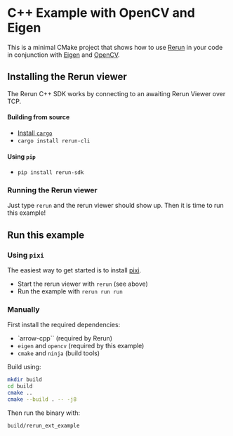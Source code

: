 # C++ Example with OpenCV and Eigen

This is a minimal CMake project that shows how to use [Rerun](https://github.com/rerun-io/rerun) in your code in conjunction with [Eigen](https://eigen.tuxfamily.org/) and [OpenCV](https://opencv.org/).

## Installing the Rerun viewer
The Rerun C++ SDK works by connecting to an awaiting Rerun Viewer over TCP.

#### Building from source
* [Install `cargo`](https://rustup.rs/)
* `cargo install rerun-cli`

#### Using `pip`
* `pip install rerun-sdk`

### Running the Rerun viewer
Just type `rerun` and the rerun viewer should show up. Then it is time to run this example!


## Run this example

### Using `pixi`
The easiest way to get started is to install [pixi](https://prefix.dev/docs/pixi/overview).

* Start the rerun viewer with `rerun` (see above)
* Run the example with `rerun run run`


### Manually
First install the required dependencies:
* `arrow-cpp`` (required by Rerun)
* `eigen` and `opencv` (required by this example)
* `cmake` and `ninja` (build tools)

Build using:

```bash
mkdir build
cd build
cmake ..
cmake --build . -- -j8
```

Then run the binary with:

`build/rerun_ext_example`
